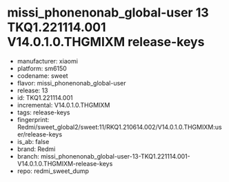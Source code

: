 # missi_phonenonab_global-user 13 TKQ1.221114.001 V14.0.1.0.THGMIXM release-keys
- manufacturer: xiaomi
- platform: sm6150
- codename: sweet
- flavor: missi_phonenonab_global-user
- release: 13
- id: TKQ1.221114.001
- incremental: V14.0.1.0.THGMIXM
- tags: release-keys
- fingerprint: Redmi/sweet_global2/sweet:11/RKQ1.210614.002/V14.0.1.0.THGMIXM:user/release-keys
- is_ab: false
- brand: Redmi
- branch: missi_phonenonab_global-user-13-TKQ1.221114.001-V14.0.1.0.THGMIXM-release-keys
- repo: redmi_sweet_dump
